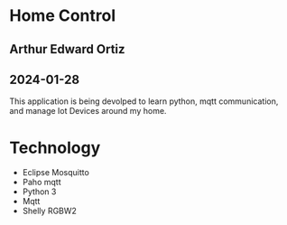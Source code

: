 
# Home Control
## Arthur Edward Ortiz
## 2024-01-28

  This application is being devolped to learn python, mqtt communication, 
  and manage Iot Devices around my home. 

# Technology 
  - Eclipse Mosquitto 
  - Paho mqtt
  - Python 3
  - Mqtt
  - Shelly RGBW2




